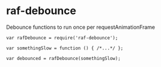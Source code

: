 # raf-debounce

Debounce functions to run once per requestAnimationFrame

```
var rafDebounce = require('raf-debounce');

var somethingSlow = function () { /*...*/ };

var debounced = rafDebounce(somethingSlow);
```

